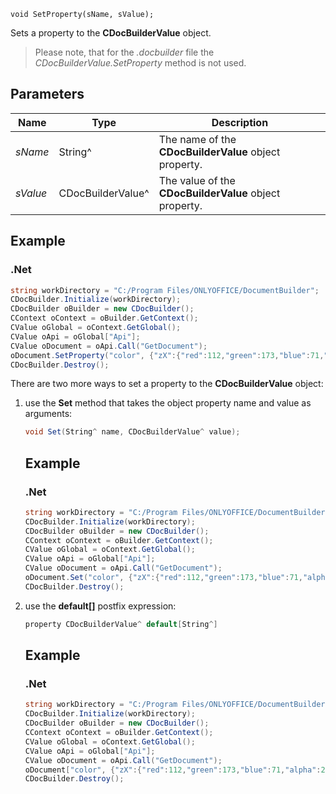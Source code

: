 `void SetProperty(sName, sValue);`

Sets a property to the **CDocBuilderValue** object.

> Please note, that for the *.docbuilder* file the *CDocBuilderValue.SetProperty* method is not used.

## Parameters

| Name     | Type              | Description                                            |
| -------- | ----------------- | ------------------------------------------------------ |
| *sName*  | String^           | The name of the **CDocBuilderValue** object property.  |
| *sValue* | CDocBuilderValue^ | The value of the **CDocBuilderValue** object property. |

## Example

### .Net

```cs
string workDirectory = "C:/Program Files/ONLYOFFICE/DocumentBuilder";
CDocBuilder.Initialize(workDirectory);
CDocBuilder oBuilder = new CDocBuilder();
CContext oContext = oBuilder.GetContext();
CValue oGlobal = oContext.GetGlobal();
CValue oApi = oGlobal["Api"];
CValue oDocument = oApi.Call("GetDocument");
oDocument.SetProperty("color", {"zX":{"red":112,"green":173,"blue":71,"alpha":255},"type":"srgb","Zvf":null,"type":"uniColor"});
CDocBuilder.Destroy();
```

There are two more ways to set a property to the **CDocBuilderValue** object:

1. use the **Set** method that takes the object property name and value as arguments:

   ```cs
   void Set(String^ name, CDocBuilderValue^ value);
   ```

   ## Example

   ### .Net

   ```cs
   string workDirectory = "C:/Program Files/ONLYOFFICE/DocumentBuilder";
   CDocBuilder.Initialize(workDirectory);
   CDocBuilder oBuilder = new CDocBuilder();
   CContext oContext = oBuilder.GetContext();
   CValue oGlobal = oContext.GetGlobal();
   CValue oApi = oGlobal["Api"];
   CValue oDocument = oApi.Call("GetDocument");
   oDocument.Set("color", {"zX":{"red":112,"green":173,"blue":71,"alpha":255},"type":"srgb","Zvf":null,"type":"uniColor"});
   CDocBuilder.Destroy();
   ```

2. use the **default\[]** postfix expression:

   ```cs
   property CDocBuilderValue^ default[String^]
   ```

   ## Example

   ### .Net

   ```cs
   string workDirectory = "C:/Program Files/ONLYOFFICE/DocumentBuilder";
   CDocBuilder.Initialize(workDirectory);
   CDocBuilder oBuilder = new CDocBuilder();
   CContext oContext = oBuilder.GetContext();
   CValue oGlobal = oContext.GetGlobal();
   CValue oApi = oGlobal["Api"];
   CValue oDocument = oApi.Call("GetDocument");
   oDocument["color", {"zX":{"red":112,"green":173,"blue":71,"alpha":255},"type":"srgb","Zvf":null,"type":"uniColor"}];
   CDocBuilder.Destroy();
   ```
